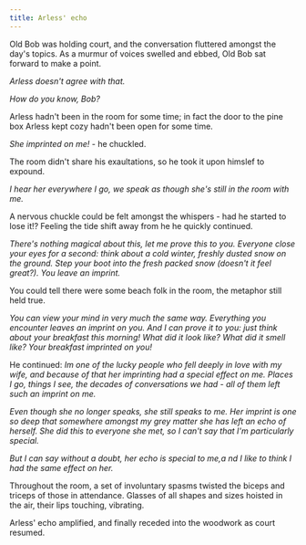 ```yaml
---
title: Arless' echo
---
```


Old Bob was holding court, and the conversation  fluttered amongst the day's topics. As a murmur of voices swelled and ebbed, Old Bob sat forward to make a point. 

_Arless doesn't agree with that._

_How do you know, Bob?_

Arless hadn't been in the room for some time; in fact the door to the pine box Arless kept cozy hadn't been open for some time. 

_She imprinted on me!_ - he chuckled. 

The room didn't share his exaultations, so he took it upon himslef to expound. 

_I hear her everywhere I go, we speak as though she's still in the room with me._ 

A nervous chuckle could be felt amongst the whispers - had he started to lose it!? Feeling the tide shift away from he he quickly continued. 

_There's nothing magical about this, let me prove this to you. Everyone close your eyes for a second: think about a cold winter, freshly dusted snow on the ground. Step your boot into the fresh packed snow (doesn't it feel great?). You leave an imprint._

You could tell there were some beach folk in the room, the metaphor still held true. 

_You can view your mind in very much the same way. Everything you encounter leaves an imprint on you. And I can prove it to you: just think about your breakfast this morning! What did it look like? What did it smell like? Your breakfast imprinted on you!_

He continued: _Im one of the lucky people who fell deeply in love with my wife, and because of that her imprinting had a special effect on me. Places I go, things I see, the decades of conversations we had - all of them left such an imprint on me._

_Even though she no longer speaks, she still speaks to me. Her imprint is one so deep that somewhere amongst my grey matter she has left an echo of herself. She did this to everyone she met, so I can't say that I'm particularly special._

_But I can say without a doubt, her echo is special to me,a nd I like to think I had the same effect on her._

Throughout the room, a set of involuntary spasms twisted the biceps and triceps of those in attendance. Glasses of all shapes and sizes hoisted in the air, their lips touching, vibrating. 

Arless' echo amplified, and finally receded into the woodwork as court resumed.